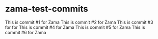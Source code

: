 # zama-test-commits
This is commit #1 for Zama
This is commit #2 for Zama
This is commit #3 for for
This is commit #4 for Zama
This is commit #5 for Zama
This is commit #6 for Zama
